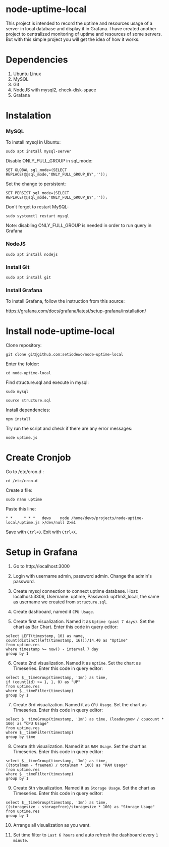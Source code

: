 # node-uptime-local

This project is intended to record the uptime and resources usage of a server in local database and display it in Grafana. I have created another project to centralized monitoring of uptime and resources of some servers. But with this simple project you will get the idea of how it works.

# Dependencies

1. Ubuntu Linux
2. MySQL
3. Git
4. NodeJS with mysql2, check-disk-space
5. Grafana

# Instalation

### MySQL

To install mysql in Ubuntu:

`sudo apt install mysql-server`

Disable ONLY_FULL_GROUP in sql_mode:

`SET GLOBAL sql_mode=(SELECT REPLACE(@@sql_mode,'ONLY_FULL_GROUP_BY',''));`

Set the change to persistent:

`SET PERSIST sql_mode=(SELECT REPLACE(@@sql_mode,'ONLY_FULL_GROUP_BY',''));`

Don't forget to restart MySQL:

`sudo systemctl restart mysql`

Note: disabling ONLY_FULL_GROUP is needed in order to run query in Grafana

### NodeJS

`sudo apt install nodejs`

### Install Git

`sudo apt install git`

### Install Grafana

To install Grafana, follow the instruction from this source:

https://grafana.com/docs/grafana/latest/setup-grafana/installation/

# Install node-uptime-local

Clone repository:

`git clone git@github.com:setiodewo/node-uptime-local`

Enter the folder:

`cd node-uptime-local`

Find structure.sql and execute in mysql:

`sudo mysql`

`source structure.sql`

Install dependencies:

`npm install`

Try run the script and check if there are any error messages:

`node uptime.js`

# Create Cronjob

Go to /etc/cron.d :

`cd /etc/cron.d`

Create a file:

`sudo nano uptime`

Paste this line:

`* *     * * *   dewo    node /home/dewo/projects/node-uptime-local/uptime.js >/dev/null 2>&1`

Save with `Ctrl+O`. Exit with `Ctrl+X`.

# Setup in Grafana

1. Go to http://localhost:3000

2. Login with username admin, password admin. Change the admin's password.

3. Create mysql connection to connect uptime database. Host: localhost:3306, Username: uptime, Password: upt1m3_local, the same as username we created from `structure.sql`.

4. Create dashboard, named it `CPU Usage`.

5. Create first visualization. Named it as `Uptime (past 7 days)`. Set the chart as Bar Chart. Enter this code in query editor:
```
select LEFT(timestamp, 10) as name,
count(distinct(left(timestamp, 16)))/14.40 as "Uptime"
from uptime.res
where timestamp >= now() - interval 7 day
group by 1
```

6. Create 2nd visualization. Named it as `Uptime`. Set the chart as Timeseries. Enter this code in query editor:
```
select $__timeGroup(timestamp, '1m') as time,
if (count(id) >= 1, 1, 0) as "UP"
from uptime.res
where $__timeFilter(timestamp) 
group by 1
```

7. Create 3rd visualization. Named it as `CPU Usage`. Set the chart as Timeseries. Enter this code in query editor:
```
select $__timeGroup(timestamp, '1m') as time, (loadavgnow / cpucount * 100) as "CPU Usage"
from uptime.res
where $__timeFilter(timestamp)
group by time
```

8. Create 4th visualization. Named it as `RAM Usage`. Set the chart as Timeseries. Enter this code in query editor:
```
select $__timeGroup(timestamp, '1m') as time,
((totalmem - freemem) / totalmem * 100) as "RAM Usage"
from uptime.res
where $__timeFilter(timestamp) 
group by 1
```

9. Create 5th visualization. Named it as `Storage Usage`. Set the chart as Timeseries. Enter this code in query editor:
```
select $__timeGroup(timestamp, '1m') as time,
((storagesize - storagefree)/storagesize * 100) as "Storage Usage"
from uptime.res
group by 1
```

10. Arrange all visualization as you want.

11. Set time filter to `Last 6 hours` and auto refresh the dashboard every `1 minute`.